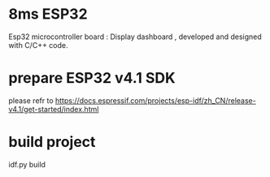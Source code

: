 # 8ms ESP32

Esp32 microcontroller board : Display dashboard , developed and designed with C/C++ code.

# prepare ESP32 v4.1 SDK

please refr to https://docs.espressif.com/projects/esp-idf/zh_CN/release-v4.1/get-started/index.html

# build project

idf.py build


